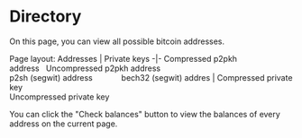 # Directory

On this page, you can view all possible bitcoin addresses.  

Page layout:
Addresses | Private keys
-|-
Compressed p2pkh address&nbsp;&nbsp;&nbsp;Uncompressed p2pkh address<br>p2sh (segwit) address&nbsp;&nbsp;&nbsp;&nbsp;&nbsp;&nbsp;&nbsp;&nbsp;&nbsp;&nbsp;&nbsp;&nbsp;&nbsp;bech32 (segwit) addres | Compressed private key<br> Uncompressed private key

You can click the "Check balances" button to view the balances of every address on the current page.